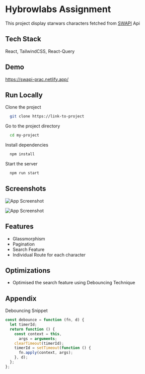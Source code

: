 # Hybrowlabs Assignment

This project display starwars characters fetched from [SWAPI](https://swapi.dev/) Api

## Tech Stack

React, TailwindCSS, React-Query

## Demo

https://swapi-prac.netlify.app/

## Run Locally

Clone the project

```bash
  git clone https://link-to-project
```

Go to the project directory

```bash
  cd my-project
```

Install dependencies

```bash
  npm install
```

Start the server

```bash
  npm run start
```

## Screenshots

![App Screenshot](https://i.postimg.cc/VkMPzwXS/Clean-Shot-2021-07-24-at-12-17-29-2x.png)

![App Screenshot](https://i.postimg.cc/qRJPcCSn/Clean-Shot-2021-07-24-at-12-17-37-2x.png)

## Features

- Glassmorphism
- Pagination
- Search Feature
- Individual Route for each character

## Optimizations

- Optimised the search feature using Debouncing Technique

## Appendix

Debouncing Snippet

```javascript
const debounce = function (fn, d) {
  let timerId;
  return function () {
    const context = this,
      args = arguments;
    clearTimeout(timerId);
    timerId = setTimeout(function () {
      fn.apply(context, args);
    }, d);
  };
};
```

